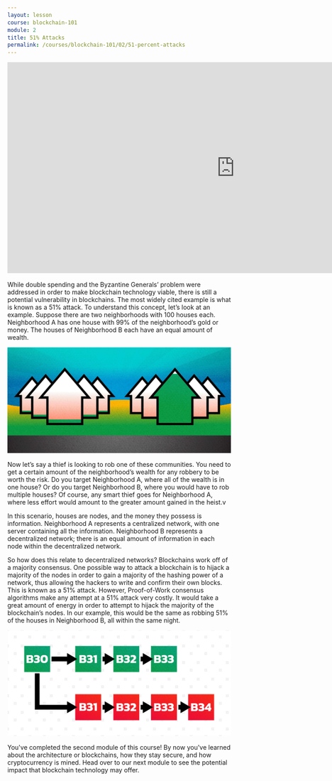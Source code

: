 ```yaml
---
layout: lesson
course: blockchain-101
module: 2
title: 51% Attacks
permalink: /courses/blockchain-101/02/51-percent-attacks
---
```



<iframe src="https://www.youtube.com/embed/L_LZPE-lfIU?rel=0" width="1024" height="475" frameborder="0" allowfullscreen="allowfullscreen"></iframe>

<p><span class="openingParagraph">While double spending and the Byzantine Generals’ problem were addressed in order to make blockchain technology viable, there is still a potential vulnerability in blockchains. The most widely cited example is what is known as a 51% attack. To understand this concept, let’s look at an example. Suppose there are two neighborhoods with 100 houses each. Neighborhood A has one house with 99% of the neighborhood’s gold or money. The houses of Neighborhood B each have an equal amount of wealth.
</span></p>

<p><img src="/assets/img/courses/blockchain-101/Neighborhood-01.jpg" alt="Neighborhood with equal wealth distribution and neighborhood with unequal wealth distribution" title="51% Attack"/></p>

<p><span style="font-weight: 400;">Now let’s say a thief is looking to rob one of these communities. You need to get a certain amount of the neighborhood’s wealth for any robbery to be worth the risk. Do you target Neighborhood A, where all of the wealth is in one house? Or do you target Neighborhood B, where you would have to rob multiple houses? Of course, any smart thief goes for Neighborhood A, where less effort would amount to the greater amount gained in the heist.</span>v

<p><span style="font-weight: 400;">In this scenario, houses are nodes, and the money they possess is information. Neighborhood A represents a centralized network, with one server containing all the information. Neighborhood B represents a decentralized network; there is an equal amount of information in each node within the decentralized network.</span></p>

<p><span style="font-weight: 400;">So how does this relate to decentralized networks? Blockchains work off of a majority consensus. One possible way to attack a blockchain is to hijack a majority of the nodes in order to gain a majority of the hashing power of a network, thus allowing the hackers to write and confirm their own blocks. This is known as a 51% attack. However, Proof-of-Work consensus algorithms make any attempt at a 51% attack very costly. It would take a great amount of energy in order to attempt to hijack the majority of the blockchain’s nodes. In our example, this would be the same as robbing 51% of the houses in Neighborhood B, all within the same night.</span></p>

<p><img src="/assets/img/courses/blockchain-101/Attack-01.jpg" alt="B30" title="B30"/></p>

<p>You've completed the second module of this course! By now you've learned about the architecture or blockchains, how they stay secure, and how cryptocurrency is mined. Head over to our next module to see the potential impact that blockchain technology may offer.</p>
